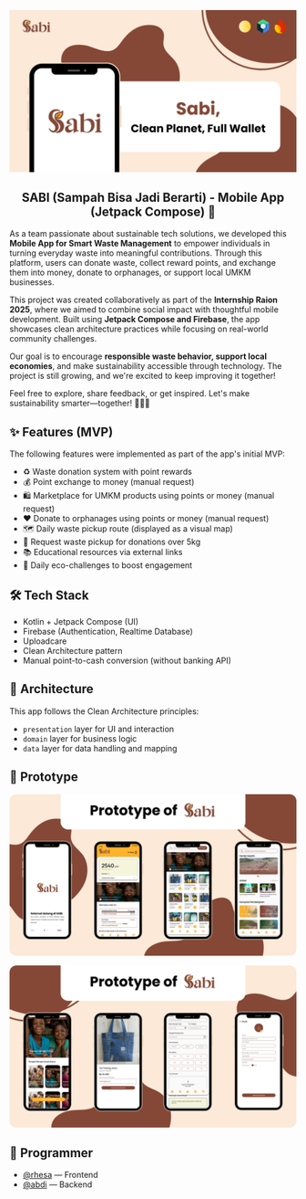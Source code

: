 ![Sabi - Waste App](./assets/cover-sabi-github.png)
<h2 align="center">
  <b>SABI (Sampah Bisa Jadi Berarti) - Mobile App (Jetpack Compose) 🌱</b><br>
</h2>

As a team passionate about sustainable tech solutions, we developed this **Mobile App for Smart Waste Management** to empower individuals in turning everyday waste into meaningful contributions. Through this platform, users can donate waste, collect reward points, and exchange them into money, donate to orphanages, or support local UMKM businesses.

This project was created collaboratively as part of the **Internship Raion 2025**, where we aimed to combine social impact with thoughtful mobile development. Built using **Jetpack Compose and Firebase**, the app showcases clean architecture practices while focusing on real-world community challenges.

Our goal is to encourage **responsible waste behavior, support local economies**, and make sustainability accessible through technology. The project is still growing, and we're excited to keep improving it together!

Feel free to explore, share feedback, or get inspired. Let's make sustainability smarter—together! 🌱💡🚀


## ✨ Features (MVP)

The following features were implemented as part of the app's initial MVP:

- ♻️ Waste donation system with point rewards
- 💰 Point exchange to money (manual request)
- 🛍️ Marketplace for UMKM products using points or money (manual request)
- ❤️ Donate to orphanages using points or money (manual request)
- 🗺️ Daily waste pickup route (displayed as a visual map)
- 🚚 Request waste pickup for donations over 5kg
- 📚 Educational resources via external links
- 🎯 Daily eco-challenges to boost engagement


## 🛠️ Tech Stack

- Kotlin + Jetpack Compose (UI)
- Firebase (Authentication, Realtime Database)
- Uploadcare
- Clean Architecture pattern
- Manual point-to-cash conversion (without banking API)


## 🧠 Architecture

This app follows the Clean Architecture principles:
- `presentation` layer for UI and interaction
- `domain` layer for business logic
- `data` layer for data handling and mapping


## 📸 Prototype

<p align="center">
  <img src="./assets/prototype-sabi-github.png" width="700" style="border-radius: 12px;">
</p>
<p align="center">
  <img src="./assets/prototype-sabi-github-2.png" width="700" style="border-radius: 12px;">
</p>


## 👥 Programmer 

- [@rhesa](https://www.linkedin.com/in/rhesa-tsaqif-adyatma-b79315289/) — Frontend
- [@abdi](https://www.linkedin.com/in/muktiabdii/) — Backend
